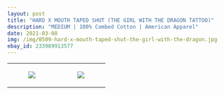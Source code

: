 ```yaml
---
layout: post
title: "HARD X MOUTH TAPED SHUT (THE GIRL WITH THE DRAGON TATTOO)"
description: "MEDIUM | 100% Combed Cotton | American Apparel"
date: 2021-03-08
img: /img/0509-hard-x-mouth-taped-shut-the-girl-with-the-dragon.jpg
ebay_id: 233989913577
---
```




<table style="width:100%;"><tr><td style="vertical-align:top;">
      <figure class="tmblr-full" data-orig-height="2048" data-orig-width="1365" data-orig-src="https://concertshirts.netlify.app/shirts/0509/0509-01.jpg"><img src="https://64.media.tumblr.com/7776a82fb3f9ad0133c7ad4fc5fab24d/516fae3c23b9c5ce-8a/s540x810/737293439692ebe082599b51b5d0d6e7f3c1bb08.jpg" data-orig-height="2048" data-orig-width="1365" data-orig-src="https://concertshirts.netlify.app/shirts/0509/0509-01.jpg"/></figure></td>
    <td style="vertical-align:top;">
      <figure class="tmblr-full" data-orig-height="2048" data-orig-width="1365" data-orig-src="https://concertshirts.netlify.app/shirts/0509/0509-02.jpg"><img src="https://64.media.tumblr.com/e56dbf837355460d446ed1aa4ed4c729/516fae3c23b9c5ce-85/s540x810/016e45a623acc517fd03e10097493910b33dc847.jpg" data-orig-height="2048" data-orig-width="1365" data-orig-src="https://concertshirts.netlify.app/shirts/0509/0509-02.jpg"/></figure></td>
  </tr></table>
